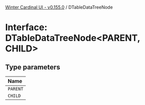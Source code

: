 [Winter Cardinal UI - v0.155.0](../index.md) / DTableDataTreeNode

# Interface: DTableDataTreeNode<PARENT, CHILD\>

## Type parameters

| Name |
| :------ |
| `PARENT` |
| `CHILD` |
